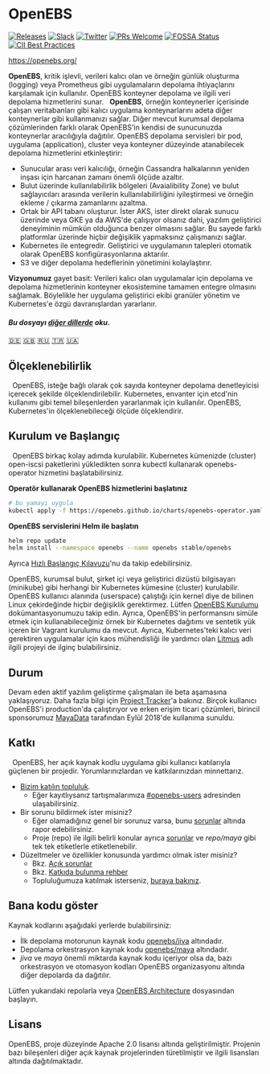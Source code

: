 # OpenEBS

[![Releases](https://img.shields.io/github/release/openebs/openebs/all.svg?style=flat-square)](https://github.com/openebs/openebs/releases)
[![Slack](https://img.shields.io/badge/chat!!!-slack-ff1493.svg?style=flat-square)]( https://openebs-community.slack.com)
[![Twitter](https://img.shields.io/twitter/follow/openebs.svg?style=social&label=Follow)](https://twitter.com/intent/follow?screen_name=openebs)
[![PRs Welcome](https://img.shields.io/badge/PRs-welcome-brightgreen.svg?style=flat-square)](https://github.com/openebs/openebs/blob/master/CONTRIBUTING.md)
[![FOSSA Status](https://app.fossa.com/api/projects/git%2Bgithub.com%2Fopenebs%2Fopenebs.svg?type=shield)](https://app.fossa.com/projects/git%2Bgithub.com%2Fopenebs%2Fopenebs?ref=badge_shield)
[![CII Best Practices](https://bestpractices.coreinfrastructure.org/projects/1754/badge)](https://bestpractices.coreinfrastructure.org/projects/1754)

https://openebs.org/

**OpenEBS**, kritik işlevli, verileri kalıcı olan ve örneğin günlük oluşturma (logging) veya Prometheus gibi uygulamaların depolama ihtiyaçlarını karşılamak için kullanılır. OpenEBS konteyner depolama ve ilgili veri depolama hizmetlerini sunar.
 
**OpenEBS**, örneğin konteynerler içerisinde çalışan veritabanları gibi kalıcı uygulama konteynarlarını adeta diğer konteynerlar gibi kullanmanızı sağlar. Diğer mevcut kurumsal depolama çözümlerinden farklı olarak OpenEBS'in kendisi de sunucunuzda konteynerlar aracılığıyla dağıtılır. OpenEBS depolama servisleri bir pod, uygulama (application), cluster veya konteyner düzeyinde atanabilecek depolama hizmetlerini etkinleştirir:
- Sunucular arası veri kalıcılığı, örneğin Cassandra halkalarının yeniden inşası için harcanan zamanı önemli ölçüde azaltır.
- Bulut üzerinde kullanılabilirlik bölgeleri (Avaialibility Zone) ve bulut sağlayıcıları arasında verilerin kullanılabilirliğini iyileştirmesi ve örneğin ekleme / çıkarma zamanlarını azaltma.
- Ortak bir API tabanı oluşturur. İster AKS, ister direkt olarak sunucu üzerinde veya GKE ya da AWS'de çalışıyor olsanız dahi, yazılım geliştirici deneyiminin mümkün olduğunca benzer olmasını sağlar. Bu sayede farklı platformlar üzerinde hiçbir değişiklik yapmaksınız çalışmanızı sağlar.
- Kubernetes ile entegredir. Geliştirici ve uygulamanın talepleri otomatik olarak OpenEBS konfigürasyonlarına aktarılır.
- S3 ve diğer depolama hedeflerinin yönetimini kolaylaştırır.

**Vizyonumuz** gayet basit: Verileri kalıcı olan uygulamalar için depolama ve depolama hizmetlerinin konteyner ekosistemine tamamen entegre olmasını sağlamak. Böylelikle her uygulama geliştirici ekibi granüler yönetim ve Kubernetes'e özgü davranışlardan yararlanır.

#### *Bu dosyayı [diğer dillerde](/translations/TRANSLATIONS.md) oku.*

[🇩🇪](README.de.md)
[:uk:](/README.md)
[🇷🇺](README.ru.md)
[🇹🇷](README.tr.md)
[🇺🇦](README.ua.md)

## Ölçeklenebilirlik
 
OpenEBS, isteğe bağlı olarak çok sayıda konteyner depolama denetleyicisi içerecek şekilde ölçeklendirilebilir. Kubernetes, envanter için etcd'nin kullanımı gibi temel bileşenlerden yararlanmak için kullanılır. OpenEBS, Kubernetes'in ölçeklenebileceği ölçüde ölçeklendirir.

## Kurulum ve Başlangıç
 
OpenEBS birkaç kolay adımda kurulabilir. Kubernetes kümenizde (cluster) open-iscsi paketlerini yükledikten sonra kubectl kullanarak openebs-operator hizmetini başlatabilirsiniz.

**Operatör kullanarak OpenEBS hizmetlerini başlatınız**

```bash
# bu yamayı uygula
kubectl apply -f https://openebs.github.io/charts/openebs-operator.yaml
```

**OpenEBS servislerini Helm ile başlatın**

```bash
helm repo update
helm install --namespace openebs --name openebs stable/openebs
```

Ayrıca [Hızlı Başlangıç ​​Kılavuzu](https://docs.openebs.io/docs/overview.html)'nu da takip edebilirsiniz.

OpenEBS, kurumsal bulut, şirket içi veya geliştirici dizüstü bilgisayarı (minikube) gibi herhangi bir Kubernetes kümesine (cluster) kurulabilir. OpenEBS kullanıcı alanında (userspace) çalıştığı için kernel diye de bilinen Linux çekirdeğinde hiçbir değişiklik gerektirmez. Lütfen [OpenEBS Kurulumu](https://docs.openebs.io/docs/overview.html) dokümantasyonumuzu takip edin. Ayrıca, OpenEBS'in performansını simüle etmek için kullanabileceğiniz örnek bir Kubernetes dağıtımı ve sentetik yük içeren bir Vagrant kurulumu da mevcut. Ayrıca, Kubernetes'teki kalıcı veri gerektiren uygulamalar için kaos mühendisliği ile yardımcı olan [Litmus](https://www.openebs.io/litmus) adlı ilgili projeyi de ilginç bulabilirsiniz.

## Durum

Devam eden aktif yazılım geliştirme çalışmaları ile beta aşamasına yaklaşıyoruz. Daha fazla bilgi için [Project Tracker](https://github.com/openebs/openebs/wiki/Project-Tracker)'a bakınız. Birçok kullanıcı OpenEBS'i production'da çalıştırıyor ve erken erişim ticari çözümleri, birincil sponsorumuz [MayaData](https://www.mayadata.io) tarafından Eylül 2018'de kullanıma sunuldu.
 
## Katkı
 
OpenEBS, her açık kaynak kodlu uygulama gibi kullanıcı katılarıyla güçlenen bir projedir. Yorumlarınızlardan ve katkılarınızdan minnettarız.
 
- [Bizim katılın topluluk](https://openebs.io/join-our-slack-community).
  - Eğer kayıtlıysanız tartışmalarımıza [#openebs-users](https://openebs-community.slack.com/messages/openebs-users/users) adresinden ulaşabilirsiniz.
- Bir sorunu bildirmek ister misiniz?
  - Eğer olamadığınız genel bir sorunuz varsa, bunu  [sorunlar](https://github.com/openebs/openebs/issues) altında rapor edebilirsiniz.
  - Proje (repo) ile ilgili belirli konular ayrıca [sorunlar](https://github.com/openebs/openebs/issues) ve *repo/maya* gibi tek tek etiketlerle etiketlenebilir.
- Düzeltmeler ve özellikler konusunda yardımcı olmak ister misiniz?
  - Bkz. [Açık sorunlar](https://github.com/openebs/openebs/labels)
  - Bkz. [Katkıda bulunma rehber](/CONTRIBUTING.md)
  - Topluluğumuza katılmak isterseniz, [buraya bakınız](/community/README.md).

## Bana kodu göster

Kaynak kodlarını aşağıdaki yerlerde bulabilirsiniz:
- İlk depolama motorunun kaynak kodu [openebs/jiva](https://github.com/openebs/jiva) altındadır.
- Depolama orkestrasyon kaynak kodu [openebs/maya](https://github.com/openebs/maya) altındadır.
- *jiva* ve *maya* önemli miktarda kaynak kodu içeriyor olsa da, bazı orkestrasyon ve otomasyon kodları OpenEBS organizasyonu altında diğer depolarda da dağıtılır.

Lütfen yukarıdaki repolarla veya [OpenEBS Architecture](/contribute/design/README.md) dosyasından başlayın.

## Lisans

OpenEBS, proje düzeyinde Apache 2.0 lisansı altında geliştirilmiştir.
Projenin bazı bileşenleri diğer açık kaynak projelerinden türetilmiştir ve ilgili lisansları altında dağıtılmaktadır.
